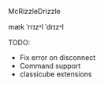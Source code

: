 McRizzleDrizzle

mæk ˈrrɪzᵊl ˈdrɪzᵊl

TODO:
- Fix error on disconnect
- Command support
- classicube extensions
